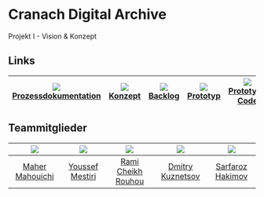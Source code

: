 # Cranach Digital Archive

Projekt I - Vision & Konzept

## Links

|  ![](https://img.icons8.com/windows/32/000000/brief.png)<br>[Prozessdokumentation](https://github.com/maherwizy/lucas_cranach_Projekt1/wiki/Prozessdokumentation) | ![](https://img.icons8.com/windows/32/000000/idea.png)<br>   [Konzept](https://github.com/maherwizy/lucas_cranach_Projekt1/wiki/Konzept) | ![](https://img.icons8.com/windows/32/000000/repository.png)<br>   [Backlog](https://github.com/maherwizy/lucas_cranach_Projekt1/projects) | ![](https://img.icons8.com/windows/32/000000/prototype.png)<br>   [Prototyp](https://maherwizy.github.io/lucas_cranach_Projekt1/) | ![](https://img.icons8.com/windows/32/000000/code-file.png)<br>   [Prototyp-Code](https://github.com/maherwizy/lucas_cranach_Projekt1) | ![](https://img.icons8.com/windows/32/000000/training.png)<br>   [Präsentation](https://github.com/maherwizy/lucas_cranach_Projekt1/wiki) |
|:-------------------------------------------------------------------------------------------------------------------------------------------:|:---------------------------------------------------------------------------------------------------------------:|:-------------------------------------------------------------------------------------------------------------------:|:----------------------------------------------------------------------------------------------------:|:-------------------------------------------------------------------------------------------------------------:|:--------------------------------------------------------------------------------------------------------------------------------:|

## Teammitglieder

| ![](https://avatars0.githubusercontent.com/u/24878008?s=400&v=4) | ![](https://avatars1.githubusercontent.com/u/25585481?s=400&v=4) | ![](https://avatars0.githubusercontent.com/u/49440303?s=460&u=bbdf6f2769d13ce1198c2294d7cce364a76e53d0&v=4) | ![](https://avatars1.githubusercontent.com/u/57637723?s=400&u=28a67642b34f1440defcdedb2bb49d9e8b56d528&v=4) | ![](https://avatars2.githubusercontent.com/u/56966962?s=400&v=4)
|:-------------------------------------------------------------------:|:----------------------------------------------------------------:|:----------------------------------------------------------------: | :----------------------------------------------------------------: | :----------------------------------------------------------------:
|          [Maher Mahouichi](https://github.com/maherwizy)         |           [Youssef Mestiri](https://github.com/youssefMes)           |          [Rami Cheikh Rouhou](https://github.com/ramichr)          | [Dmitry Kuznetsov](https://github.com/d-kuznetsov)  | [Sarfaroz Hakimov](https://github.com/Sarfaroz)
